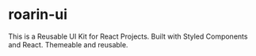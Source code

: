# roarin-ui
This is a Reusable UI Kit for React Projects. Built with Styled Components and React. Themeable and reusable.
